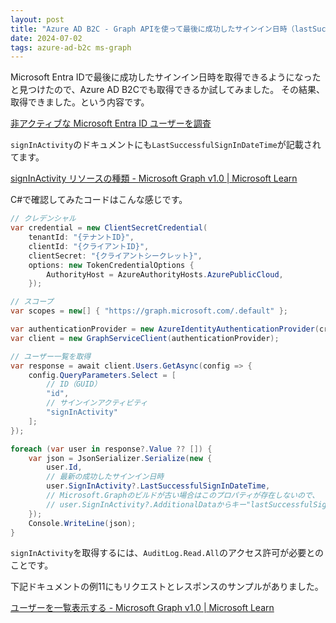 ```yaml
---
layout: post
title: "Azure AD B2C - Graph APIを使って最後に成功したサインイン日時（lastSuccessfulSignInDateTime）を取得する"
date: 2024-07-02
tags: azure-ad-b2c ms-graph
---
```


Microsoft Entra IDで最後に成功したサインイン日時を取得できるようになったと見つけたので、Azure AD B2Cでも取得できるか試してみました。
その結果、取得できました。という内容です。

[非アクティブな Microsoft Entra ID ユーザーを調査](https://zenn.dev/microsoft/articles/5c489b9f6c4bb6)

`signInActivity`のドキュメントにも`LastSuccessfulSignInDateTime`が記載されてます。

[signInActivity リソースの種類 - Microsoft Graph v1.0 &#124; Microsoft Learn](https://learn.microsoft.com/ja-jp/graph/api/resources/signinactivity?view=graph-rest-1.0)

C#で確認してみたコードはこんな感じです。

```csharp
// クレデンシャル
var credential = new ClientSecretCredential(
    tenantId: "{テナントID}",
    clientId: "{クライアントID}",
    clientSecret: "{クライアントシークレット}",
    options: new TokenCredentialOptions {
        AuthorityHost = AzureAuthorityHosts.AzurePublicCloud,
    });

// スコープ
var scopes = new[] { "https://graph.microsoft.com/.default" };

var authenticationProvider = new AzureIdentityAuthenticationProvider(credential: credential, scopes: scopes);
var client = new GraphServiceClient(authenticationProvider);

// ユーザー一覧を取得
var response = await client.Users.GetAsync(config => {
    config.QueryParameters.Select = [
        // ID（GUID）
        "id",
        // サインインアクティビティ
        "signInActivity"
    ];
});

foreach (var user in response?.Value ?? []) {
    var json = JsonSerializer.Serialize(new {
        user.Id,
        // 最新の成功したサインイン日時
        user.SignInActivity?.LastSuccessfulSignInDateTime,
        // Microsoft.Graphのビルドが古い場合はこのプロパティが存在しないので、
        // user.SignInActivity?.AdditionalDataからキー"lastSuccessfulSignInDateTime"で取得できるっぽい
    });
    Console.WriteLine(json);
}
```

`signInActivity`を取得するには、`AuditLog.Read.All`のアクセス許可が必要とのことです。

下記ドキュメントの例11にもリクエストとレスポンスのサンプルがありました。

[ユーザーを一覧表示する - Microsoft Graph v1.0 &#124; Microsoft Learn](https://learn.microsoft.com/ja-jp/graph/api/user-list?view=graph-rest-1.0&tabs=csharp#example-11-get-users-including-their-last-sign-in-time)
